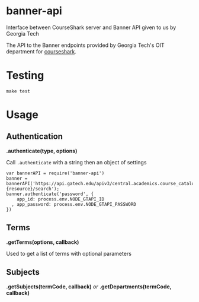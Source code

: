 banner-api
==========

Interface between CourseShark server and Banner API given to us by Georgia Tech

The API to the Banner endpoints provided by Georgia Tech's OIT department for [courseshark](https://github.com/courseshark/courseshark).

# Testing

    make test

# Usage

## Authentication
__.authenticate(type, options)__

Call `.authenticate` with a string then an object of settings

    var bannerAPI = require('banner-api')
    banner = bannerAPI('https://api.gatech.edu/apiv3/central.academics.course_catalog.{resource}/search');
    banner.authenticate('password', {
        app_id: process.env.NODE_GTAPI_ID
      , app_password: process.env.NODE_GTAPI_PASSWORD
    })

## Terms
__.getTerms(options, callback)__

Used to get a list of terms with optional parameters

## Subjects
__.getSubjects(termCode, callback)__ _or_ __.getDepartments(termCode, callback)__


